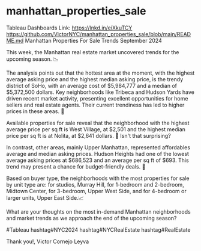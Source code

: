 # manhattan_properties_sale

Tableau Dashboards Link: https://lnkd.in/eiXkuTCY
https://github.com/VictorNYC/manhattan_properties_sale/blob/main/README.md
Manhattan Properties For Sale Trends September 2024

This week, the Manhattan real estate market uncovered trends for the upcoming season. 📉

The analysis points out that the hottest area at the moment, with the highest average asking price and the highest median asking price, is the trendy district of SoHo, with an average cost of $5,984,777 and a median of $5,372,500 dollars. Key neighborhoods like Tribeca and Hudson Yards have driven recent market activity, presenting excellent opportunities for home sellers and real estate agents. Their current trendiness has led to higher prices in these areas. 🏡

Available properties for sale reveal that the neighborhood with the highest average price per sq ft is West Village, at $2,501 and the highest median price per sq ft is at Nolita, at $2,641 dollars. 📌 Isn't that surprising?

In contrast, other areas, mainly Upper Manhattan, represented affordables average and median asking prices. Hudson Heights had one of the lowest average asking prices at $686,523 and an average per sq ft of $693. This trend may present a chance for budget-friendly deals. 🔑

Based on buyer type, the neighborhoods with the most properties for sale by unit type are: for studios, Murray Hill, for 1-bedroom and 2-bedroom, Midtown Center, for 3-bedroom, Upper West Side, and for 4-bedroom or larger units, Upper East Side.📈

What are your thoughts on the most in-demand Manhattan neighborhoods and market trends as we approach the end of the upcoming season?

#Tableau hashtag#NYC2024 hashtag#NYCRealEstate hashtag#RealEstate

Thank you!,
Victor Cornejo Leyva
